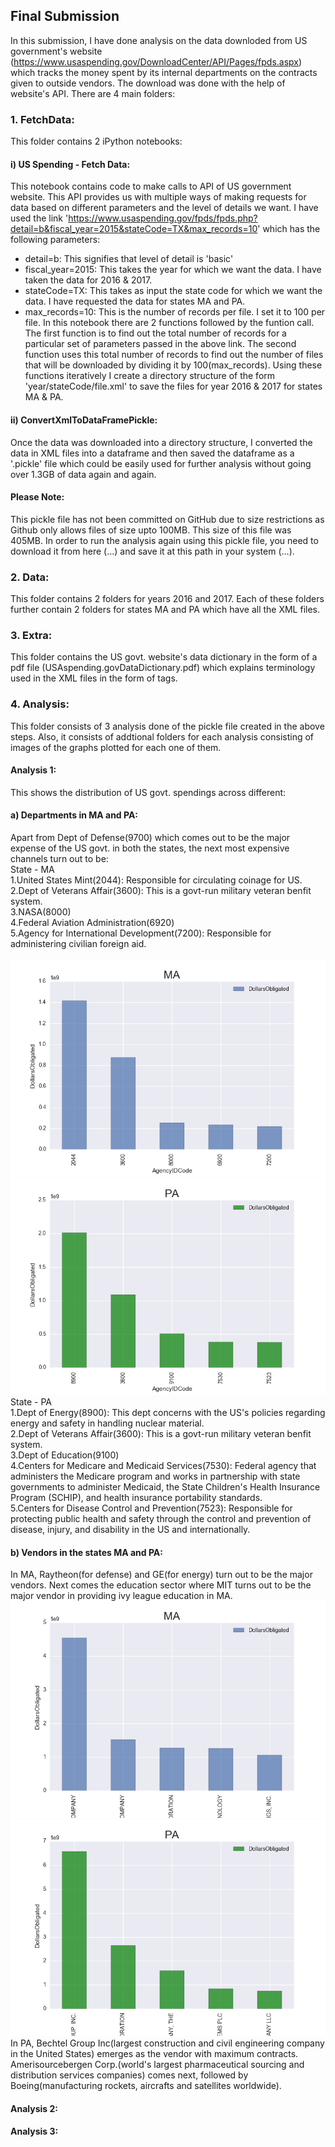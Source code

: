 ## Final Submission
In this submission, I have done analysis on the data downloded from US government's website (https://www.usaspending.gov/DownloadCenter/API/Pages/fpds.aspx) which tracks the money spent by its internal departments on the contracts given to outside vendors. The download was done with the help of website's API. There are 4 main folders:
### 1. FetchData:
This folder contains 2 iPython notebooks:<br>
#### i) US Spending - Fetch Data: 
This notebook contains code to make calls to API of US government website. This API provides us with multiple ways of making requests for data based on different parameters and the level of details we want. I have used the link 'https://www.usaspending.gov/fpds/fpds.php?detail=b&fiscal_year=2015&stateCode=TX&max_records=10' which has the following parameters:
- detail=b: 
This signifies that level of detail is 'basic'
- fiscal_year=2015: 
This takes the year for which we want the data. I have taken the data for 2016 & 2017.
- stateCode=TX: 
This takes as input the state code for which we want the data. I have requested the data for states MA and PA.
- max_records=10: 
This is the number of records per file. I set it to 100 per file.
In this notebook there are 2 functions followed by the funtion call. The first function is to find out the total number of records for a particular set of parameters passed in the above link. The second function uses this total number of records to find out the number of files that will be downloaded by dividing it by 100(max_records). Using these functions iteratively I create a directory structure of the form 'year/stateCode/file.xml' to save the files for year 2016 & 2017 for states MA & PA.

#### ii) ConvertXmlToDataFramePickle: 
Once the data was downloaded into a directory structure, I converted the data in XML files into a dataframe and then saved the dataframe as a '.pickle' file which could be easily used for further analysis without going over 1.3GB of data again and again. 
#### Please Note:
This pickle file has not been committed on GitHub due to size restrictions as Github only allows files of size upto 100MB. This size of this file was 405MB. In order to run the analysis again using this pickle file, you need to download it from here (...) and save it at this path in your system (...).

### 2. Data:
This folder contains 2 folders for years 2016 and 2017. Each of these folders further contain 2 folders for states MA and PA which have all the XML files. 

### 3. Extra:
This folder contains the US govt. website's data dictionary in the form of a pdf file (USAspending.govDataDictionary.pdf) which explains terminology used in the XML files in the form of tags.  

### 4. Analysis:
This folder consists of 3 analysis done of the pickle file created in the above steps. Also, it consists of addtional folders for each analysis consisting of images of the graphs plotted for each one of them.
#### Analysis 1:
This shows the distribution of US govt. spendings across different:<br> 
#### a) Departments in MA and PA:<br>
Apart from Dept of Defense(9700) which comes out to be the major expense of the US govt. in both the states, the next most expensive channels turn out to be:<br>
State - MA<br>
1.United States Mint(2044): Responsible for circulating coinage for US.<br>
2.Dept of Veterans Affair(3600): This is a govt-run military veteran benfit system.<br>
3.NASA(8000)<br>
4.Federal Aviation Administration(6920)<br>
5.Agency for International Development(7200): Responsible for administering civilian foreign aid.<br><br>
![](Analysis/Analysis1/DeptDistributionPlot_MA.png)
![](Analysis/Analysis1/DeptDistributionPlot_PA.png)
State - PA<br>
1.Dept of Energy(8900): This dept concerns with the US's policies regarding energy and safety in handling nuclear material.<br>
2.Dept of Veterans Affair(3600): This is a govt-run military veteran benfit system.<br>
3.Dept of Education(9100)<br>
4.Centers for Medicare and Medicaid Services(7530): Federal agency that administers the Medicare program and works in partnership with state governments to administer Medicaid, the State Children's Health Insurance Program (SCHIP), and health insurance portability standards.<br>
5.Centers for Disease Control and Prevention(7523): Responsible for protecting public health and safety through the control and prevention of disease, injury, and disability in the US and internationally.<br>

#### b) Vendors in the states MA and PA:<br>
In MA, Raytheon(for defense) and GE(for energy) turn out to be the major vendors. Next comes the education sector where MIT turns out to be the major vendor in providing ivy league education in MA.<br>
![](Analysis/Analysis1/VendorDistributionPlot_MA.png)
![](Analysis/Analysis1/VendorDistributionPlot_PA.png)
In PA, Bechtel Group Inc(largest construction and civil engineering company in the United States) emerges as the vendor with maximum contracts. Amerisourcebergen Corp.(world's largest pharmaceutical sourcing and distribution services companies) comes next, followed by Boeing(manufacturing rockets, aircrafts and satellites worldwide).

#### Analysis 2:

#### Analysis 3:

